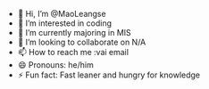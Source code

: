 - 👋 Hi, I’m @MaoLeangse
- 👀 I’m interested in coding
- 🌱 I’m currently majoring in MIS
- 💞️ I’m looking to collaborate on N/A
- 📫 How to reach me :vai email
- 😄 Pronouns: he/him
- ⚡ Fun fact: Fast leaner and hungry for knowledge

<!---
MaoLeangse/MaoLeangse is a ✨ special ✨ repository because its `README.md` (this file) appears on your GitHub profile.
You can click the Preview link to take a look at your changes.
--->
